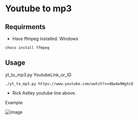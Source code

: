 # Youtube to mp3

## Requirments 

- Have ffmpeg installed. 
Windows 
```
choco install ffmpeg
```

## Usage

yt_to_mp3.py YoutubeLink_or_ID

```
./yt_to_mp3.py https://www.youtube.com/watch?v=dQw4w9WgXcQ
```

* Rick Astley youtube line above. 

Example

![image](https://user-images.githubusercontent.com/5285547/125438218-a4370d26-a6fd-4270-8732-b17f4de5d3c7.png)
